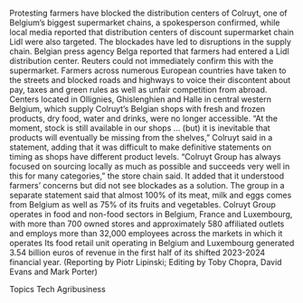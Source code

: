 Protesting farmers have blocked the distribution centers of Colruyt, one of Belgium’s biggest supermarket chains, a spokesperson confirmed, while local media reported that distribution centers of discount supermarket chain Lidl were also targeted.
The blockades have led to disruptions in the supply chain.
Belgian press agency Belga reported that farmers had entered a Lidl distribution center. Reuters could not immediately confirm this with the supermarket.
Farmers across numerous European countries have taken to the streets and blocked roads and highways to voice their discontent about pay, taxes and green rules as well as unfair competition from abroad.
Centers located in Ollignies, Ghislenghien and Halle in central western Belgium, which supply Colruyt’s Belgian shops with fresh and frozen products, dry food, water and drinks, were no longer accessible.
“At the moment, stock is still available in our shops … (but) it is inevitable that products will eventually be missing from the shelves,” Colruyt said in a statement, adding that it was difficult to make definitive statements on timing as shops have different product levels.
“Colruyt Group has always focused on sourcing locally as much as possible and succeeds very well in this for many categories,” the store chain said. It added that it understood farmers’ concerns but did not see blockades as a solution.
The group in a separate statement said that almost 100% of its meat, milk and eggs comes from Belgium as well as 75% of its fruits and vegetables.
Colruyt Group operates in food and non-food sectors in Belgium, France and Luxembourg, with more than 700 owned stores and approximately 580 affiliated outlets and employs more than 32,000 employees across the markets in which it operates
Its food retail unit operating in Belgium and Luxembourg generated 3.54 billion euros of revenue in the first half of its shifted 2023-2024 financial year.
(Reporting by Piotr Lipinski; Editing by Toby Chopra, David Evans and Mark Porter)

Topics
Tech
Agribusiness
